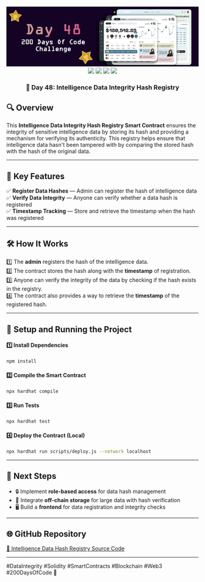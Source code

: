 <div align="center">
  <br />
  <img src="https://github.com/iamjohncaleb/200-Days-Of-Code-Challenge/blob/main/Thumbnails/the%20Day%2048.jpg" alt="Project Banner">

  <div>
    <img src="https://img.shields.io/badge/Built%20With-Hardhat-blue" />
    <img src="https://img.shields.io/badge/Solidity-0.8.21-purple" />
    <img src="https://img.shields.io/badge/Tests-Chai%20%26%20Waffle-green" />
    <img src="https://img.shields.io/badge/Network-Localhost-orange" />
  </div>

  <h3 align="center">📅 Day 48: Intelligence Data Integrity Hash Registry</h3>
</div>

## 🔍 **Overview**

This **Intelligence Data Integrity Hash Registry Smart Contract** ensures the integrity of sensitive intelligence data by storing its hash and providing a mechanism for verifying its authenticity. This registry helps ensure that intelligence data hasn't been tampered with by comparing the stored hash with the hash of the original data.

---

## 📜 **Key Features**
✅ **Register Data Hashes** — Admin can register the hash of intelligence data  
✅ **Verify Data Integrity** — Anyone can verify whether a data hash is registered  
✅ **Timestamp Tracking** — Store and retrieve the timestamp when the hash was registered  

---

## 🛠️ **How It Works**

1️⃣ The **admin** registers the hash of the intelligence data.  
2️⃣ The contract stores the hash along with the **timestamp** of registration.  
3️⃣ Anyone can verify the integrity of the data by checking if the hash exists in the registry.  
4️⃣ The contract also provides a way to retrieve the **timestamp** of the registered hash.  

---

## 🚀 **Setup and Running the Project**

#### **1️⃣ Install Dependencies**
```bash
npm install
```

#### **2️⃣ Compile the Smart Contract**
```bash
npx hardhat compile
```

#### **3️⃣ Run Tests**
```bash
npx hardhat test
```

#### **4️⃣ Deploy the Contract (Local)**
```bash
npx hardhat run scripts/deploy.js --network localhost
```

---

## 📌 **Next Steps**
- 🔒 Implement **role-based access** for data hash management  
- 🔄 Integrate **off-chain storage** for large data with hash verification  
- 🖥️ Build a **frontend** for data registration and integrity checks  

---

## 🌐 **GitHub Repository**
[🔗 Intelligence Data Hash Registry Source Code](https://github.com/your-repository-link)

---

#DataIntegrity #Solidity #SmartContracts #Blockchain #Web3 #200DaysOfCode 🚀
